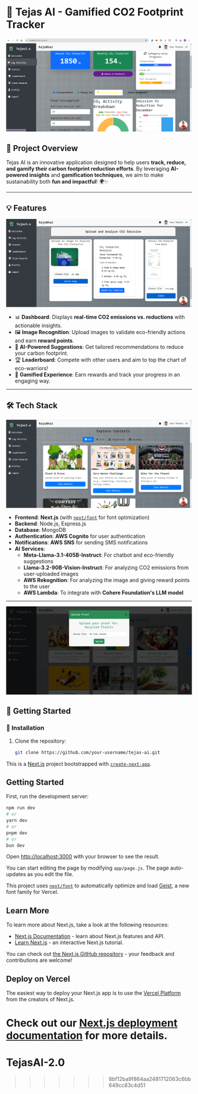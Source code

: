 # 🌿 **Tejas AI - Gamified CO2 Footprint Tracker**

![Banner](./screenshot/track1.png)

## 🌟 **Project Overview**
Tejas AI is an innovative application designed to help users **track, reduce, and gamify their carbon footprint reduction efforts**. By leveraging **AI-powered insights** and **gamification techniques**, we aim to make sustainability both **fun and impactful**! 🌍✨

---

## 💡 **Features**
![Features Overview](./screenshot/track2.png)

- 📊 **Dashboard**: Displays **real-time CO2 emissions vs. reductions** with actionable insights.
- 🖼️ **Image Recognition**: Upload images to validate eco-friendly actions and earn **reward points**.
- 🤖 **AI-Powered Suggestions**: Get tailored recommendations to reduce your carbon footprint.
- 🏆 **Leaderboard**: Compete with other users and aim to top the chart of eco-warriors!
- 🌱 **Gamified Experience**: Earn rewards and track your progress in an engaging way.

---

## 🛠️ **Tech Stack**
![Tech Stack](./screenshot/track3.png)

- **Frontend**: **Next.js** (with [`next/font`](https://nextjs.org/docs/app/building-your-application/optimizing/fonts) for font optimization)
- **Backend**: Node.js, Express.js
- **Database**: MongoDB
- **Authentication**: **AWS Cognito** for user authentication
- **Notifications**: **AWS SNS** for sending SMS notifications
- **AI Services**:
  - **Meta-Llama-3.1-405B-Instruct**: For chatbot and eco-friendly suggestions
  - **Llama-3.2-90B-Vision-Instruct**: For analyzing CO2 emissions from user-uploaded images
  - **AWS Rekognition**: For analyzing the image and giving reward points to the user
  - **AWS Lambda**: To integrate with **Cohere Foundation's LLM model**

---
![Tech Stack](./screenshot/track4.png)

## 🚀 **Getting Started**
### 🔧 **Installation**
1. Clone the repository:
   ```bash
   git clone https://github.com/your-username/tejas-ai.git

This is a [Next.js](https://nextjs.org) project bootstrapped with [`create-next-app`](https://github.com/vercel/next.js/tree/canary/packages/create-next-app).

## Getting Started

First, run the development server:

```bash
npm run dev
# or
yarn dev
# or
pnpm dev
# or
bun dev
```

Open [http://localhost:3000](http://localhost:3000) with your browser to see the result.

You can start editing the page by modifying `app/page.js`. The page auto-updates as you edit the file.

This project uses [`next/font`](https://nextjs.org/docs/app/building-your-application/optimizing/fonts) to automatically optimize and load [Geist](https://vercel.com/font), a new font family for Vercel.

## Learn More

To learn more about Next.js, take a look at the following resources:

- [Next.js Documentation](https://nextjs.org/docs) - learn about Next.js features and API.
- [Learn Next.js](https://nextjs.org/learn) - an interactive Next.js tutorial.

You can check out [the Next.js GitHub repository](https://github.com/vercel/next.js) - your feedback and contributions are welcome!

## Deploy on Vercel

The easiest way to deploy your Next.js app is to use the [Vercel Platform](https://vercel.com/new?utm_medium=default-template&filter=next.js&utm_source=create-next-app&utm_campaign=create-next-app-readme) from the creators of Next.js.

Check out our [Next.js deployment documentation](https://nextjs.org/docs/app/building-your-application/deploying) for more details.
=======
# TejasAI-2.0
>>>>>>> 8bf12ba9f864aa2481712063c6bb649cc83c4d51
